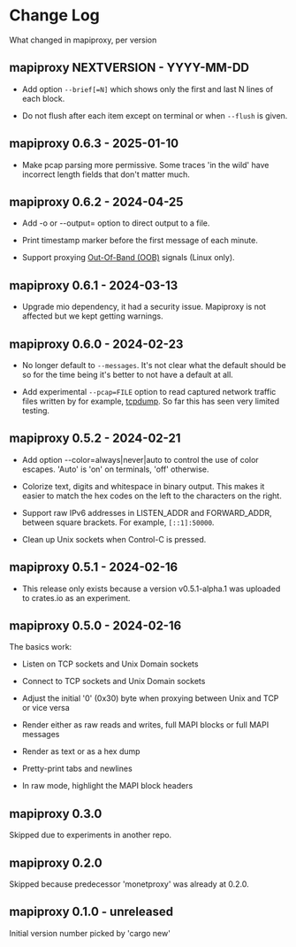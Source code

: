 # Change Log

What changed in mapiproxy, per version


## mapiproxy NEXTVERSION - YYYY-MM-DD

- Add option `--brief[=N]` which shows only the first and last
  N lines of each block.

- Do not flush after each item except on terminal or when `--flush`
  is given.


## mapiproxy 0.6.3 - 2025-01-10

- Make pcap parsing more permissive. Some traces 'in the wild' have incorrect
  length fields that don't matter much.


## mapiproxy 0.6.2 - 2024-04-25

- Add -o or --output= option to direct output to a file.

- Print timestamp marker before the first message of each minute.

- Support proxying [Out-Of-Band (OOB)][OOB] signals (Linux only).

[OOB]: https://en.wikipedia.org/wiki/Transmission_Control_Protocol#Out-of-band_data


## mapiproxy 0.6.1 - 2024-03-13

- Upgrade mio dependency, it had a security issue.
  Mapiproxy is not affected but we kept getting warnings.


## mapiproxy 0.6.0 - 2024-02-23

- No longer default to `--messages`. It's not clear what the default should
  be so for the time being it's better to not have a default at all.

- Add experimental `--pcap=FILE` option to read captured network traffic files
  written by for example, [tcpdump](https://www.tcpdump.org/).
  So far this has seen very limited testing.


## mapiproxy 0.5.2 - 2024-02-21

- Add option --color=always|never|auto to control the use of color escapes.
  'Auto' is 'on' on terminals, 'off' otherwise.

- Colorize text, digits and whitespace in binary output. This makes it easier
  to match the hex codes on the left to the characters on the right.

- Support raw IPv6 addresses in LISTEN_ADDR and FORWARD_ADDR, between square brackets.
  For example, `[::1]:50000`.

- Clean up Unix sockets when Control-C is pressed.


## mapiproxy 0.5.1 - 2024-02-16

- This release only exists because a version v0.5.1-alpha.1
  was uploaded to crates.io as an experiment.


## mapiproxy 0.5.0 - 2024-02-16

The basics work:

- Listen on TCP sockets and Unix Domain sockets

- Connect to TCP sockets and Unix Domain sockets

- Adjust the initial '0' (0x30) byte when proxying between Unix and TCP or vice
  versa

- Render either as raw reads and writes, full MAPI blocks or full MAPI messages

- Render as text or as a hex dump

- Pretty-print tabs and newlines

- In raw mode, highlight the MAPI block headers


## mapiproxy 0.3.0

Skipped due to experiments in another repo.


## mapiproxy 0.2.0

Skipped because predecessor 'monetproxy' was already at 0.2.0.


## mapiproxy 0.1.0 - unreleased

Initial version number picked by 'cargo new'
